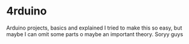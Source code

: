 # 4rduino
Arduino projects, basics and explained
I tried to make this so easy, but maybe I can omit some parts o maybe an important theory. Soryy guys
